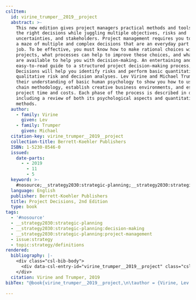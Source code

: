 ```yaml
---
cslItem:
  id: virine_trumper__2019__project
  abstract: >-
    This new edition gives project managers practical methods and tools to make
    the right decisions while juggling multiple objectives, risks and
    uncertainties, and stakeholders. Project management requires you to navigate
    a maze of multiple and complex decisions that are an everyday part of the
    job. To be effective, you must know how to make rational choices with your
    projects, what processes can help to improve these choices, and what tools
    are available to help you with decision-making. An entertaining and
    easy-to-read guide to a structured project decision-making process, Project
    Decisions will help you identify risks and perform basic quantitative and
    qualitative risk and decision analyses. Lev Virine and Michael Trumper use
    their understanding of basic human psychology to show you how to use event
    chain methodology, establish creative business environments, and estimate
    project time and costs. Each phase of the process is described in detail,
    including a review of both its psychological aspects and quantitative
    methods.
  author:
    - family: Virine
      given: Lev
    - family: Trumper
      given: Michael
  citation-key: virine_trumper__2019__project
  collection-title: Berrett-Koehler Publishers
  ISBN: 1-5230-8546-0
  issued:
    date-parts:
      - - 2019
        - 11
        - 5
  keyword: >-
    #nosource;__strategy2030:strategic-planning;__strategy2030:strategic-planning:decision-making;__strategy2030:strategic-planning:project-management;collection::strategy::definitions
  language: English
  publisher: Berrett-Koehler Publishers
  title: Project Decisions, 2nd Edition
  type: book
tags:
  - '#nosource'
  - __strategy2030:strategic-planning
  - __strategy2030:strategic-planning:decision-making
  - __strategy2030:strategic-planning:project-management
  - issue:strategy
  - topic:strategy/definitions
rendered:
  bibliography: |-
    <div class="csl-bib-body">
      <div data-csl-entry-id="virine_trumper__2019__project" class="csl-entry">Virine, L. and Trumper, M. 2019 <i>Project Decisions, 2nd Edition</i>. Berrett-Koehler Publishers (Berrett-Koehler Publishers).</div>
    </div>
  citation: Virine and Trumper, 2019
bibTex: "@book{virine_trumper__2019__project,\n\tauthor = {Virine, Lev and Trumper, Michael},\n\tseries = {Berrett-{Koehler} {Publishers}},\n\tyear = {2019},\n\tmonth = {nov 5},\n\tpublisher = {Berrett-Koehler Publishers},\n\ttitle = {Project {Decisions}, 2nd {Edition}},\n}\n\n"

---
```

